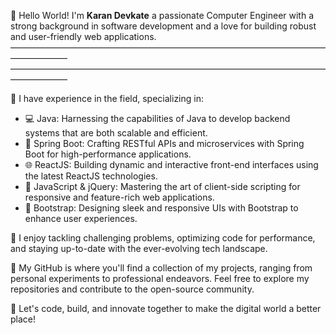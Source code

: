 👋 Hello World! I'm <b>Karan Devkate</b> a passionate Computer Engineer with a strong background in software development and a love for building robust and user-friendly web applications.
–––––––––––––––––––––––––––––––––––––––––––––––––––––––––––––––––––––––––––––––––––––
–––––––––––––––––––––––––––––––––––––––––––––––––––––––––––––––––––––––––––––––––––––

💼 I have experience in the field, specializing in:
- 💻 Java: Harnessing the capabilities of Java to develop backend systems that are both scalable and efficient.
- 🚀 Spring Boot: Crafting RESTful APIs and microservices with Spring Boot for high-performance applications.
- 🌐 ReactJS: Building dynamic and interactive front-end interfaces using the latest ReactJS technologies.
- 📜 JavaScript & jQuery: Mastering the art of client-side scripting for responsive and feature-rich web applications.
- 🎨 Bootstrap: Designing sleek and responsive UIs with Bootstrap to enhance user experiences.

🔨 I enjoy tackling challenging problems, optimizing code for performance, and staying up-to-date with the ever-evolving tech landscape.

🌟 My GitHub is where you'll find a collection of my projects, ranging from personal experiments to professional endeavors. Feel free to explore my repositories and contribute to the open-source community.


🚀 Let's code, build, and innovate together to make the digital world a better place!
